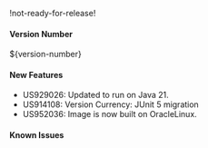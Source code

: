 !not-ready-for-release!

#### Version Number
${version-number}

#### New Features
- US929026: Updated to run on Java 21.
- US914108: Version Currency: JUnit 5 migration
- US952036: Image is now built on OracleLinux.

#### Known Issues
